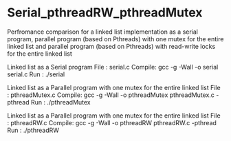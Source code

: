 # Serial_pthreadRW_pthreadMutex
Perfromance comparison for a linked list implementation as a serial program, parallel program (based on Pthreads) with one mutex for the entire linked list and parallel program (based on Pthreads) with read-write locks for the entire linked list

Linked list as a Serial program
File   :  serial.c
Compile:  gcc -g -Wall -o serial serial.c
Run    :  ./serial <n> <m> <mMember> <mInsert> <mDelete>

Linked list as a Parallel program with one mutex for the entire linked list
File   :  pthreadMutex.c
Compile:  gcc -g -Wall -o pthreadMutex pthreadMutex.c -pthread
Run    :  ./pthreadMutex <threadCount> <n> <m> <mMember> <mInsert> <mDelete>

Linked list as a Parallel program with one mutex for the entire linked list
File   :  pthreadRW.c
Compile:  gcc -g -Wall -o pthreadRW pthreadRW.c -pthread
Run    :  ./pthreadRW <threadCount> <n> <m> <mMember> <mInsert> <mDelete>
